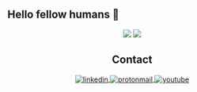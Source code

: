 <h2 align="left">Hello fellow humans 🖖</h2>

<div display="flex" align="center" justify-content="space-between">
  <picture>
    <source 
      srcset="https://github-readme-stats.vercel.app/api?username=lucasricci&show_icons=true&include_all_commits=true&count_privates=true"
      media="(prefers-color-scheme: dark)"
    />
    <source
      srcset="https://github-readme-stats.vercel.app/api?username=lucasricci&show_icons=true&theme=github_dark&hide_border=true&include_all_commits=true&count_privates=true"
      media="(prefers-color-scheme: light), (prefers-color-scheme: no-preference)"
    />
    <img src="https://github-readme-stats.vercel.app/api?username=lucasricci&show_icons=true&count_privates=true&include_all_commits=true"/>
  </picture>

  <picture>
    <source 
      srcset="https://github-readme-stats.vercel.app/api/top-langs/?username=lucasricci&show_icons=true&include_all_commits"
      media="(prefers-color-scheme: dark)"
    />
    <source
      srcset="https://github-readme-stats.vercel.app/api/top-langs/?username=lucasricci&show_icons=true&theme=github_dark&hide_border=true&include_all_commits=true"
      media="(prefers-color-scheme: light), (prefers-color-scheme: no-preference)"
    />
    <img src="https://github-readme-stats.vercel.app/api/top-langs/?username=lucasricci&show_icons=true&count_privates=true&include_all_commits=true"/>
  </picture>
</div>

<h2 align="center">Contact</h2>
<div>
  <p align="center">
    <a href="https://linkedin.com/in/lucaslricci" target="_blank">
      <img align="center" src="https://img.shields.io/badge/-LinkedIn-333333?style=for-the-badge&logo=linkedin" alt="linkedin" />
    </a>
    <a href="mailto:llricci@protonmail.com" target="_blank">
      <img align="center" src="https://img.shields.io/badge/-EMail Me-333333?style=for-the-badge&logo=protonmail&logoColor=white" alt="protonmail" />
    </a>
    <a href="https://youtube.com/@lucasricci" target="_blank">
      <img align="center" src="https://img.shields.io/badge/-YouTube-333333?style=for-the-badge&logo=youtube" alt="youtube" />
    </a>
  </p>
</div>

